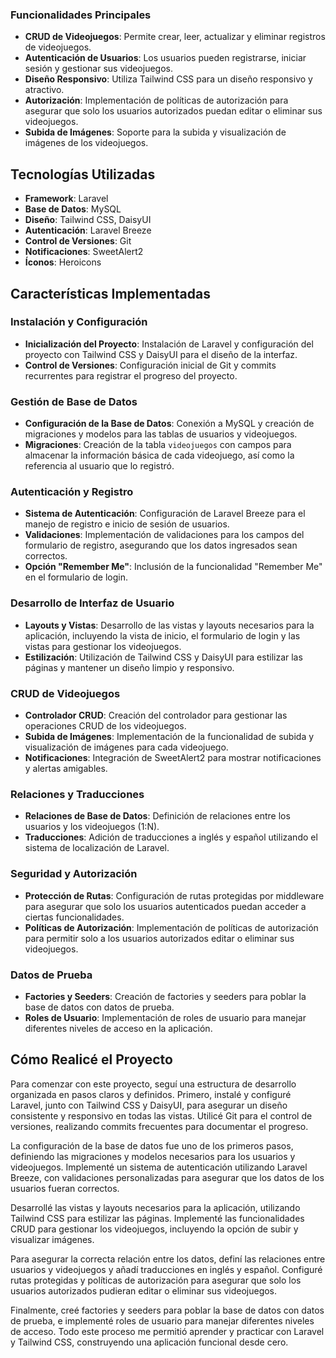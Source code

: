 ### Funcionalidades Principales

- **CRUD de Videojuegos**: Permite crear, leer, actualizar y eliminar registros de videojuegos.
- **Autenticación de Usuarios**: Los usuarios pueden registrarse, iniciar sesión y gestionar sus videojuegos.
- **Diseño Responsivo**: Utiliza Tailwind CSS para un diseño responsivo y atractivo.
- **Autorización**: Implementación de políticas de autorización para asegurar que solo los usuarios autorizados puedan editar o eliminar sus videojuegos.
- **Subida de Imágenes**: Soporte para la subida y visualización de imágenes de los videojuegos.

## Tecnologías Utilizadas

- **Framework**: Laravel
- **Base de Datos**: MySQL
- **Diseño**: Tailwind CSS, DaisyUI
- **Autenticación**: Laravel Breeze
- **Control de Versiones**: Git
- **Notificaciones**: SweetAlert2
- **Íconos**: Heroicons

## Características Implementadas

### Instalación y Configuración

- **Inicialización del Proyecto**: Instalación de Laravel y configuración del proyecto con Tailwind CSS y DaisyUI para el diseño de la interfaz.
- **Control de Versiones**: Configuración inicial de Git y commits recurrentes para registrar el progreso del proyecto.

### Gestión de Base de Datos

- **Configuración de la Base de Datos**: Conexión a MySQL y creación de migraciones y modelos para las tablas de usuarios y videojuegos.
- **Migraciones**: Creación de la tabla `videojuegos` con campos para almacenar la información básica de cada videojuego, así como la referencia al usuario que lo registró.

### Autenticación y Registro

- **Sistema de Autenticación**: Configuración de Laravel Breeze para el manejo de registro e inicio de sesión de usuarios.
- **Validaciones**: Implementación de validaciones para los campos del formulario de registro, asegurando que los datos ingresados sean correctos.
- **Opción "Remember Me"**: Inclusión de la funcionalidad "Remember Me" en el formulario de login.

### Desarrollo de Interfaz de Usuario

- **Layouts y Vistas**: Desarrollo de las vistas y layouts necesarios para la aplicación, incluyendo la vista de inicio, el formulario de login y las vistas para gestionar los videojuegos.
- **Estilización**: Utilización de Tailwind CSS y DaisyUI para estilizar las páginas y mantener un diseño limpio y responsivo.

### CRUD de Videojuegos

- **Controlador CRUD**: Creación del controlador para gestionar las operaciones CRUD de los videojuegos.
- **Subida de Imágenes**: Implementación de la funcionalidad de subida y visualización de imágenes para cada videojuego.
- **Notificaciones**: Integración de SweetAlert2 para mostrar notificaciones y alertas amigables.

### Relaciones y Traducciones

- **Relaciones de Base de Datos**: Definición de relaciones entre los usuarios y los videojuegos (1:N).
- **Traducciones**: Adición de traducciones a inglés y español utilizando el sistema de localización de Laravel.

### Seguridad y Autorización

- **Protección de Rutas**: Configuración de rutas protegidas por middleware para asegurar que solo los usuarios autenticados puedan acceder a ciertas funcionalidades.
- **Políticas de Autorización**: Implementación de políticas de autorización para permitir solo a los usuarios autorizados editar o eliminar sus videojuegos.

### Datos de Prueba

- **Factories y Seeders**: Creación de factories y seeders para poblar la base de datos con datos de prueba.
- **Roles de Usuario**: Implementación de roles de usuario para manejar diferentes niveles de acceso en la aplicación.

## Cómo Realicé el Proyecto
Para comenzar con este proyecto, seguí una estructura de desarrollo organizada en pasos claros y definidos. Primero, instalé y configuré Laravel, junto con Tailwind CSS y DaisyUI, para asegurar un diseño consistente y responsivo en todas las vistas. Utilicé Git para el control de versiones, realizando commits frecuentes para documentar el progreso.

La configuración de la base de datos fue uno de los primeros pasos, definiendo las migraciones y modelos necesarios para los usuarios y videojuegos. Implementé un sistema de autenticación utilizando Laravel Breeze, con validaciones personalizadas para asegurar que los datos de los usuarios fueran correctos.

Desarrollé las vistas y layouts necesarios para la aplicación, utilizando Tailwind CSS para estilizar las páginas. Implementé las funcionalidades CRUD para gestionar los videojuegos, incluyendo la opción de subir y visualizar imágenes.

Para asegurar la correcta relación entre los datos, definí las relaciones entre usuarios y videojuegos y añadí traducciones en inglés y español. Configuré rutas protegidas y políticas de autorización para asegurar que solo los usuarios autorizados pudieran editar o eliminar sus videojuegos.

Finalmente, creé factories y seeders para poblar la base de datos con datos de prueba, e implementé roles de usuario para manejar diferentes niveles de acceso. Todo este proceso me permitió aprender y practicar con Laravel y Tailwind CSS, construyendo una aplicación funcional desde cero.
